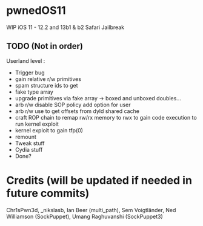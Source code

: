 # pwnedOS11
WIP iOS 11 - 12.2 and 13b1 & b2 Safari Jailbreak

## TODO (Not in order)
Userland level :
- Trigger bug
- gain relative r/w primitives
- spam structure ids to get 
- fake type array 
- upgrade primitives via fake array -> boxed and unboxed doubles...
- arb r/w disable SOP policy add option for user
- arb r/w use to get offsets from dyld shared cache
- craft ROP chain to remap rw/rx memory to rwx to gain code execution to run kernel exploit
- kernel exploit to gain tfp(0)
- remount
- Tweak stuff
- Cydia stuff
- Done?

# Credits (will be updated if needed in future commits)
Chr1sPwn3d, _nikslasb, Ian Beer (multi_path), Sem Voigtländer, Ned Williamson (SockPuppet), Umang Raghuvanshi (SockPuppet3)
